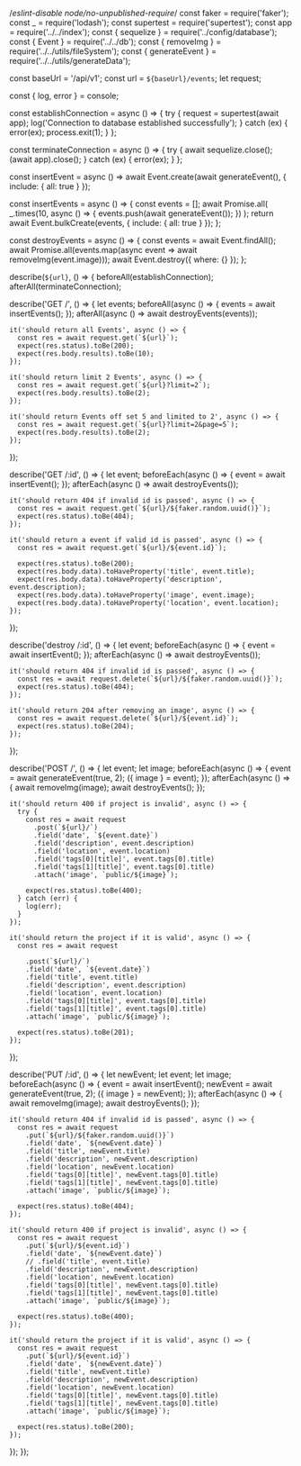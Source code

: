 /*eslint-disable node/no-unpublished-require*/
const faker = require('faker');
const _ = require('lodash');
const supertest = require('supertest');
const app = require('../../index');
const { sequelize } = require('../config/database');
const { Event } = require('../../db');
const { removeImg } = require('../../utils/fileSystem');
const { generateEvent } = require('../../utils/generateData');

const baseUrl = '/api/v1';
const url = `${baseUrl}/events`;
let request;

const { log, error } = console;

const establishConnection = async () => {
  try {
    request = supertest(await app);
    log('Connection to database established successfully');
  } catch (ex) {
    error(ex);
    process.exit(1);
  }
};

const terminateConnection = async () => {
  try {
    await sequelize.close();
    (await app).close();
  } catch (ex) {
    error(ex);
  }
};

const insertEvent = async () =>
  await Event.create(await generateEvent(), { include: { all: true } });

const insertEvents = async () => {
  const events = [];
  await Promise.all(
    _.times(10, async () => {
      events.push(await generateEvent());
    })
  );
  return await Event.bulkCreate(events, { include: { all: true } });
};

const destroyEvents = async () => {
  const events = await Event.findAll();
  await Promise.all(events.map(async event => await removeImg(event.image)));
  await Event.destroy({ where: {} });
};

describe(`${url}`, () => {
  beforeAll(establishConnection);
  afterAll(terminateConnection);

  describe('GET /', () => {
    let events;
    beforeAll(async () => {
      events = await insertEvents();
    });
    afterAll(async () => await destroyEvents(events));

    it('should return all Events', async () => {
      const res = await request.get(`${url}`);
      expect(res.status).toBe(200);
      expect(res.body.results).toBe(10);
    });

    it('should return limit 2 Events', async () => {
      const res = await request.get(`${url}?limit=2`);
      expect(res.body.results).toBe(2);
    });

    it('should return Events off set 5 and limited to 2', async () => {
      const res = await request.get(`${url}?limit=2&page=5`);
      expect(res.body.results).toBe(2);
    });
  });

  describe('GET /:id', () => {
    let event;
    beforeEach(async () => {
      event = await insertEvent();
    });
    afterEach(async () => await destroyEvents());

    it('should return 404 if invalid id is passed', async () => {
      const res = await request.get(`${url}/${faker.random.uuid()}`);
      expect(res.status).toBe(404);
    });

    it('should return a event if valid id is passed', async () => {
      const res = await request.get(`${url}/${event.id}`);

      expect(res.status).toBe(200);
      expect(res.body.data).toHaveProperty('title', event.title);
      expect(res.body.data).toHaveProperty('description', event.description);
      expect(res.body.data).toHaveProperty('image', event.image);
      expect(res.body.data).toHaveProperty('location', event.location);
    });
  });

  describe('destroy /:id', () => {
    let event;
    beforeEach(async () => {
      event = await insertEvent();
    });
    afterEach(async () => await destroyEvents());

    it('should return 404 if invalid id is passed', async () => {
      const res = await request.delete(`${url}/${faker.random.uuid()}`);
      expect(res.status).toBe(404);
    });

    it('should return 204 after removing an image', async () => {
      const res = await request.delete(`${url}/${event.id}`);
      expect(res.status).toBe(204);
    });
  });

  describe('POST /', () => {
    let event;
    let image;
    beforeEach(async () => {
      event = await generateEvent(true, 2);
      ({ image } = event);
    });
    afterEach(async () => {
      await removeImg(image);
      await destroyEvents();
    });

    it('should return 400 if project is invalid', async () => {
      try {
        const res = await request
          .post(`${url}/`)
          .field('date', `${event.date}`)
          .field('description', event.description)
          .field('location', event.location)
          .field('tags[0][title]', event.tags[0].title)
          .field('tags[1][title]', event.tags[0].title)
          .attach('image', `public/${image}`);

        expect(res.status).toBe(400);
      } catch (err) {
        log(err);
      }
    });

    it('should return the project if it is valid', async () => {
      const res = await request

        .post(`${url}/`)
        .field('date', `${event.date}`)
        .field('title', event.title)
        .field('description', event.description)
        .field('location', event.location)
        .field('tags[0][title]', event.tags[0].title)
        .field('tags[1][title]', event.tags[0].title)
        .attach('image', `public/${image}`);

      expect(res.status).toBe(201);
    });
  });

  describe('PUT /:id', () => {
    let newEvent;
    let event;
    let image;
    beforeEach(async () => {
      event = await insertEvent();
      newEvent = await generateEvent(true, 2);
      ({ image } = newEvent);
    });
    afterEach(async () => {
      await removeImg(image);
      await destroyEvents();
    });

    it('should return 404 if invalid id is passed', async () => {
      const res = await request
        .put(`${url}/${faker.random.uuid()}`)
        .field('date', `${newEvent.date}`)
        .field('title', newEvent.title)
        .field('description', newEvent.description)
        .field('location', newEvent.location)
        .field('tags[0][title]', newEvent.tags[0].title)
        .field('tags[1][title]', newEvent.tags[0].title)
        .attach('image', `public/${image}`);

      expect(res.status).toBe(404);
    });

    it('should return 400 if project is invalid', async () => {
      const res = await request
        .put(`${url}/${event.id}`)
        .field('date', `${newEvent.date}`)
        // .field('title', event.title)
        .field('description', newEvent.description)
        .field('location', newEvent.location)
        .field('tags[0][title]', newEvent.tags[0].title)
        .field('tags[1][title]', newEvent.tags[0].title)
        .attach('image', `public/${image}`);

      expect(res.status).toBe(400);
    });

    it('should return the project if it is valid', async () => {
      const res = await request
        .put(`${url}/${event.id}`)
        .field('date', `${newEvent.date}`)
        .field('title', newEvent.title)
        .field('description', newEvent.description)
        .field('location', newEvent.location)
        .field('tags[0][title]', newEvent.tags[0].title)
        .field('tags[1][title]', newEvent.tags[0].title)
        .attach('image', `public/${image}`);

      expect(res.status).toBe(200);
    });
  });
});
